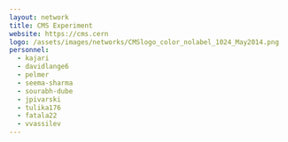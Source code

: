 ```yaml
---
layout: network
title: CMS Experiment
website: https://cms.cern
logo: /assets/images/networks/CMSlogo_color_nolabel_1024_May2014.png
personnel:
  - kajari
  - davidlange6
  - pelmer
  - seema-sharma
  - sourabh-dube
  - jpivarski
  - tulika176
  - fatala22
  - vvassilev
---
```

